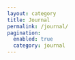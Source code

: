 ```yaml
---
layout: category
title: Journal
permalink: /journal/
pagination:
  enabled: true
  category: journal
---
```

